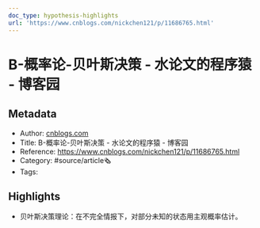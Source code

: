 ```yaml
---
doc_type: hypothesis-highlights
url: 'https://www.cnblogs.com/nickchen121/p/11686765.html'
---
```

# B-概率论-贝叶斯决策 - 水论文的程序猿 - 博客园
## Metadata
- Author: [cnblogs.com]()
- Title: B-概率论-贝叶斯决策 - 水论文的程序猿 - 博客园
- Reference: https://www.cnblogs.com/nickchen121/p/11686765.html
- Category: #source/article🗞
- Tags:
## Highlights
- 贝叶斯决策理论：在不完全情报下，对部分未知的状态用主观概率估计。

